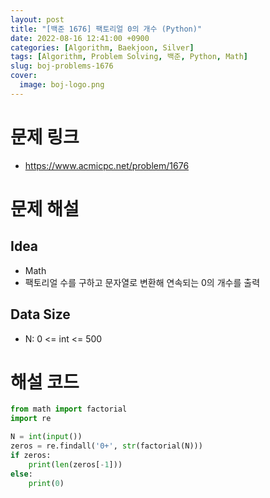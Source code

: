 ```yaml
---
layout: post
title: "[백준 1676] 팩토리얼 0의 개수 (Python)"
date: 2022-08-16 12:41:00 +0900
categories: [Algorithm, Baekjoon, Silver]
tags: [Algorithm, Problem Solving, 백준, Python, Math]
slug: boj-problems-1676
cover:
  image: boj-logo.png
---
```


# 문제 링크
- https://www.acmicpc.net/problem/1676

# 문제 해설

## Idea
- Math
- 팩토리얼 수를 구하고 문자열로 변환해 연속되는 0의 개수를 출력

## Data Size
- N: 0 <= int <= 500

# 해설 코드

```python
from math import factorial
import re

N = int(input())
zeros = re.findall('0+', str(factorial(N)))
if zeros:
    print(len(zeros[-1]))
else:
    print(0)
```